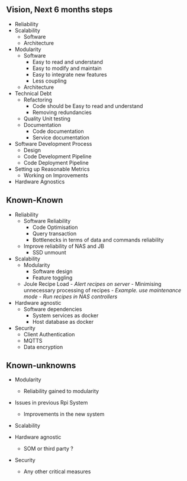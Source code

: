 
## Vision, Next 6 months steps

- Reliability
- Scalability
	- Software
	- Architecture
- Modularity
	- Software
		- Easy to read and understand 
		- Easy to modify and maintain 
		- Easy to integrate new features
		- Less coupling
	- Architecture
- Technical Debt
	- Refactoring
		- Code should be Easy to read and understand
		- Removing redundancies
	- Quality Unit testing
	- Documentation
		- Code documentation
		- Service documentation
- Software Development Process
	- Design
	- Code Development Pipeline
	- Code Deployment Pipeline
- Setting up Reasonable Metrics
	- Working on Improvements
- Hardware Agnostics

## Known-Known

- Reliability
	- Software Reliability
		- Code Optimisation
		- Query transaction 
		- Bottlenecks in terms of data and commands reliability
	- Improve reliability of NAS and JB
		- SSD unmount
- Scalability
	- Modularity
		- Software design
		- Feature toggling
	- Joule Recipe Load
			- *Alert recipes on server*
			- Minimising unnecessary processing of recipes
				- *Example. use maintenance mode*
			- *Run recipes in NAS controllers*
- Hardware agnostic
	- Software dependencies
		- System services as docker
		- Host database as docker
- Security
	- Client Authentication
	- MQTTS
	- Data encryption

## Known-unknowns

- Modularity
	- Reliability gained to modularity
- Issues in previous Rpi System
	- Improvements in the new system
- Scalability

- Hardware agnostic 
	- SOM or third party ?
- Security
	- Any other critical measures 
<!--stackedit_data:
eyJoaXN0b3J5IjpbNTU5NTQ0MTAsMTQ2MjU0ODI4LC0zODIzMj
c1NDMsMTIxNDU0ODQ5OSw1ODg0NDEzNDddfQ==
-->